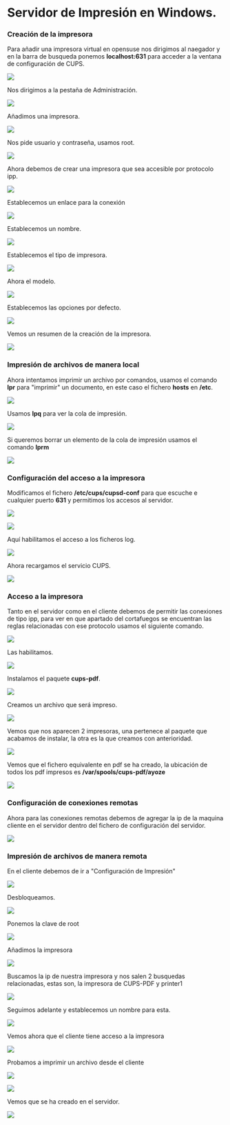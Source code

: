 # Servidor de Impresión en Windows.

### Creación de la impresora

Para añadir una impresora virtual en opensuse nos dirigimos al naegador y en la barra de busqueda ponemos **localhost:631** para acceder a la ventana de configuración de CUPS.

![](./img/001.png)

Nos dirigimos a la pestaña de Administración.

![](./img/002.png)

Añadimos una impresora.

![](./img/003.png)

Nos pide usuario y contraseña, usamos root.

![](./img/004.png)

Ahora debemos de crear una impresora que sea accesible por protocolo ipp.

![](./img/005.png)

Establecemos un enlace para la conexión

![](./img/006.png)

Establecemos un nombre.

![](./img/007.png)

Establecemos el tipo de impresora.

![](./img/008.png)

Ahora el modelo.

![](./img/009.png)

Establecemos las opciones por defecto.

![](./img/010.png)

Vemos un resumen de la creación de la impresora.

![](./img/011.png)

### Impresión de archivos de manera local

Ahora intentamos imprimir un archivo por comandos, usamos el comando **lpr** para "imprimir" un documento, en este caso el fichero **hosts** en **/etc**.

![](./img/012.png)

Usamos **lpq** para ver la cola de impresión.

![](./img/013.png)


Si queremos borrar un elemento de la cola de impresión usamos el comando **lprm**

![](./img/014.png)

### Configuración del acceso a la impresora

Modificamos el fichero **/etc/cups/cupsd-conf** para que escuche e cualquier puerto **631** y permitimos los accesos al servidor.

![](./img/016.png)

![](./img/017.png)

Aquí habilitamos el acceso a los ficheros log.

![](./img/018.png)

Ahora recargamos el servicio CUPS.

![](./img/019.png)

### Acceso a la impresora

Tanto en el servidor como en el cliente debemos de permitir las conexiones de tipo ipp, para ver en que apartado del cortafuegos se encuentran las reglas relacionadas con ese protocolo usamos el siguiente comando.

![](./img/021.png)

Las habilitamos.

![](./img/020.png)

Instalamos el paquete **cups-pdf**.

![](./img/024.png)

Creamos un archivo que será impreso.

![](./img/025.png)

Vemos que nos aparecen 2 impresoras, una pertenece al paquete que acabamos de instalar, la otra es la que creamos con anterioridad.

![](./img/027.png)

Vemos que el fichero equivalente en pdf se ha creado, la ubicación de todos los pdf impresos es **/var/spools/cups-pdf/ayoze**

![](./img/028.png)

### Configuración de conexiones remotas

Ahora para las conexiones remotas debemos de agregar la ip de la maquina cliente en el servidor dentro del fichero de configuración del servidor.

![](./img/029.png)

### Impresión de archivos de manera remota

En el cliente debemos de ir a "Configuración de Impresión"

![](./img/030.png)

Desbloqueamos.

![](./img/031.png)

Ponemos la clave de root

![](./img/032.png)

Añadimos la impresora

![](./img/033.png)

Buscamos la ip de nuestra impresora y nos salen 2 busquedas relacionadas, estas son, la impresora de CUPS-PDF y printer1

![](./img/034.png)

Seguimos adelante y establecemos un nombre para esta.

![](./img/035.png)

Vemos ahora que el cliente tiene acceso a la impresora

![](./img/036.png)

Probamos a imprimir un archivo desde el cliente

![](./img/037.png)

![](./img/038.png)

Vemos que se ha creado en el servidor.

![](./img/039.png)
